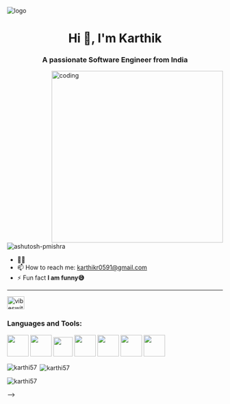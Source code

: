 
![logo](https://github.com/Ashutosh-PMishra/Ashutosh-PMishra/blob/main/Github%20Banner.png)
<h1 align="center">Hi 👋, I'm Karthik</h1>
<h3 align="center">A passionate Software Engineer from India</h3>

<img align="right" alt="coding" width="400" src="https://i.pinimg.com/originals/54/c9/af/54c9af226721e95539a5cd9592d635bb.gif">

<p align="left"> <img src="https://komarev.com/ghpvc/?username=ashutosh-pmishra&label=Profile%20views&color=0e75b6&style=flat" alt="ashutosh-pmishra" /> </p>

- 👨‍💻 
- 📫 How to reach me: karthikr0591@gmail.com
- ⚡ Fun fact **I am funny😅**

---





<p align="left">
<a href="https://instagram.com/vibeswithkarthik" target="blank"><img align="center" src="https://raw.githubusercontent.com/rahuldkjain/github-profile-readme-generator/master/src/images/icons/Social/instagram.svg" alt="vibeswithkarthik" height="30" width="40" /></a>
</p>


<h3 align="left">Languages and Tools:</h3>

<p align="start">
  <img src="https://media2.giphy.com/media/XAxylRMCdpbEWUAvr8/giphy.gif?cid=ecf05e472aujmrir73du1e96hdz8c9tousfwvi2g4prkl2ac&ep=v1_gifs_related&rid=giphy.gif&ct=s" width ="50"/> 
  
  <img src="https://media0.giphy.com/media/fsEaZldNC8A1PJ3mwp/giphy.gif?cid=ecf05e479mtz8xlhxllzvr33u40rplv9x2kr3pnkgb3tjosg&ep=v1_gifs_related&rid=giphy.gif&ct=s" width ="50"/> 
  
   <img src="https://media0.giphy.com/media/ln7z2eWriiQAllfVcn/giphy.gif?cid=ecf05e47jxjvrpfltcnhjkekj78b1ufn0xj06adwn5nu22dx&ep=v1_gifs_related&rid=giphy.gif&ct=s" width ="45"/> 
  
<img src="https://i.giphy.com/media/LMt9638dO8dftAjtco/200.webp" width="50"> 
  <img src="https://i.giphy.com/media/KzJkzjggfGN5Py6nkT/200.webp" width="50">
  <img src="https://i.giphy.com/media/IdyAQJVN2kVPNUrojM/200.webp" width="50">
  
  <img src="https://media2.giphy.com/media/Sr8xDpMwVKOHUWDVRD/giphy.gif?cid=ecf05e47kwalb4jum8x8vuvk1yh2tc1tbzr7zp1ufxenrtm2&ep=v1_stickers_search&rid=giphy.gif&ct=s" width ="50"/> 
</p>

<p><img align="left" src="https://github-readme-stats.vercel.app/api/top-langs?username=karthi57&show_icons=true&locale=en&layout=compact" alt="karthi57" /></p>

<p>&nbsp;<img align="center" src="https://github-readme-stats.vercel.app/api?username=karthi57&show_icons=true&locale=en" alt="karthi57" /></p>

<p><img align="center" src="https://github-readme-streak-stats.herokuapp.com/?user=karthi57&" alt="karthi57" /></p>








-->
